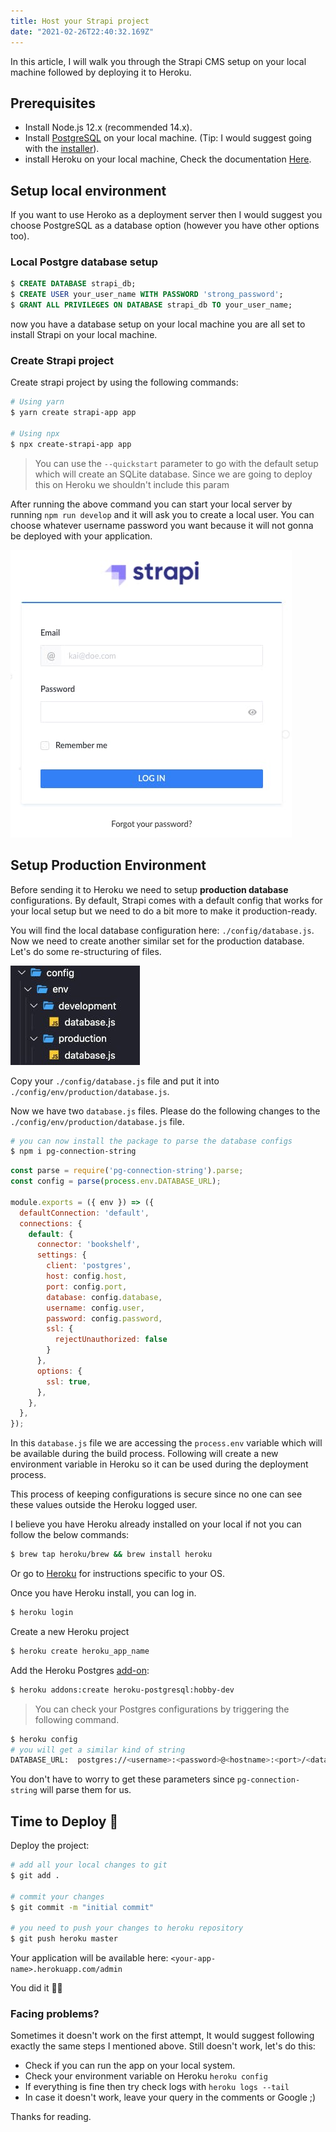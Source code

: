 ```yaml
---
title: Host your Strapi project
date: "2021-02-26T22:40:32.169Z"
---
```


In this article, I will walk you through the Strapi CMS setup on your local machine followed by deploying it to Heroku.

## Prerequisites
- Install Node.js 12.x (recommended 14.x).
- Install [PostgreSQL](https://www.postgresql.org/) on your local machine. (Tip: I would suggest going with the [installer](https://www.postgresql.org/download/)).
- install Heroku on your local machine, Check the documentation [Here](https://devcenter.heroku.com/articles/heroku-cli).

## Setup local environment
If you want to use Heroko as a deployment server then I would suggest you choose PostgreSQL as a database option (however you have other options too).

### Local Postgre database setup

```sql
$ CREATE DATABASE strapi_db;
$ CREATE USER your_user_name WITH PASSWORD 'strong_password';
$ GRANT ALL PRIVILEGES ON DATABASE strapi_db TO your_user_name;
``` 
now you have a database setup on your local machine you are all set to install Strapi on your local machine.

### Create Strapi project
Create strapi project by using the following commands:
```sh
# Using yarn
$ yarn create strapi-app app

# Using npx
$ npx create-strapi-app app
```
> You can use the `--quickstart` parameter to go with the default setup which will create an SQLite database. Since we are going to deploy this on Heroku we shouldn't include this param

After running the above command you can start your local server by running `npm run develop` and it will ask you to create a local user. You can choose whatever username password you want because it will not gonna be deployed with your application.

![strapi login screen](./strapi-login.jpeg)

## Setup Production Environment
Before sending it to Heroku we need to setup **production database** configurations. By default, Strapi comes with a default config that works for your local setup but we need to do a bit more to make it production-ready.

You will find the local database configuration here: `./config/database.js`. Now we need to create another similar set for the production database. Let's do some re-structuring of files.

![directory structure](./dir.jpeg)

Copy your `./config/database.js` file and put it into `./config/env/production/database.js`.

Now we have two `database.js` files. Please do the following changes to the `./config/env/production/database.js` file.
```sh
# you can now install the package to parse the database configs
$ npm i pg-connection-string
```

```js
const parse = require('pg-connection-string').parse;
const config = parse(process.env.DATABASE_URL);

module.exports = ({ env }) => ({
  defaultConnection: 'default',
  connections: {
    default: {
      connector: 'bookshelf',
      settings: {
        client: 'postgres',
        host: config.host,
        port: config.port,
        database: config.database,
        username: config.user,
        password: config.password,
        ssl: {
          rejectUnauthorized: false
        }
      },
      options: {
        ssl: true,
      },
    },
  },
});
```
In this `database.js` file we are accessing the `process.env` variable which will be available during the build process. Following will create a new environment variable in Heroku so it can be used during the deployment process.

This process of keeping configurations is secure since no one can see these values outside the Heroku logged user.

I believe you have Heroku already installed on your local if not you can follow the below commands:
```sh
$ brew tap heroku/brew && brew install heroku
```
Or go to [Heroku](https://devcenter.heroku.com/articles/heroku-cli#download-and-install) for instructions specific to your OS.

Once you have Heroku install, you can log in.
```sh
$ heroku login
```

Create a new Heroku project
```sh
$ heroku create heroku_app_name
```

Add the Heroku Postgres [add-on](https://elements.heroku.com/addons/heroku-postgresql):
```sh
$ heroku addons:create heroku-postgresql:hobby-dev 
```
> You can check your Postgres configurations by triggering the following command.

```sh
$ heroku config
# you will get a similar kind of string
DATABASE_URL:  postgres://<username>:<password>@<hostname>:<port>/<database_name>
```
You don't have to worry to get these parameters since `pg-connection-string` will parse them for us.


## Time to Deploy 🤞
Deploy the project:
```sh
# add all your local changes to git
$ git add .

# commit your changes
$ git commit -m "initial commit"

# you need to push your changes to heroku repository
$ git push heroku master
```
Your application will be available here: `<your-app-name>.herokuapp.com/admin`

You did it 👏🏻

### Facing problems?
Sometimes it doesn't work on the first attempt, It would suggest following exactly the same steps I mentioned above. Still doesn't work, let's do this:
- Check if you can run the app on your local system.
- Check your environment variable on Heroku `heroku config`
- If everything is fine then try check logs with `heroku logs --tail`
- In case it doesn't work, leave your query in the comments or Google ;)

Thanks for reading.